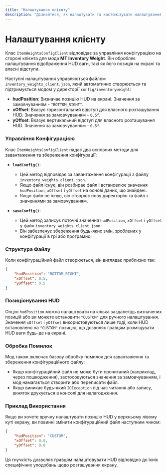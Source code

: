 ```yaml
---
title: "Налаштування клієнту"
description: "Дізнайтеся, як налаштувати та кастомізувати налаштування на стороні клієнта для моду MT Inventory Weight."
---
```


# **Налаштування клієнту**

Клас `ItemWeightsConfigClient` відповідає за управління конфігурацією на стороні клієнта для мода **MT Inventory Weight**. Він обробляє налаштування відображення HUD ваги, такі як його позиція на екрані та власні відступи.

Наступні налаштування управляються файлом `inventory_weights_client.json`, який автоматично створюється та підтримується модом у директорії `config/inventoryweight`:

- **hudPosition**: Визначає позицію HUD на екрані. Значення за замовчуванням - `"BOTTOM_RIGHT"`.
- **xOffset**: Вказує горизонтальний відступ для власного розташування HUD. Значення за замовчуванням - `0.5f`.
- **yOffset**: Вказує вертикальний відступ для власного розташування HUD. Значення за замовчуванням - `0.5f`.

### **Управління Конфігурацією**

Клас `ItemWeightsConfigClient` надає два основних методи для завантаження та збереження конфігурації:

- **`loadConfig()`**:
    - Цей метод відповідає за завантаження конфігурації з файлу `inventory_weights_client.json`. 
    - Якщо файл існує, він розбирає файл і встановлює значення `hudPosition`, `xOffset` і `yOffset` на основі даних, що знайдені.
    - Якщо файл не існує, він створює нову директорію та файл з значеннями за замовчуванням.

- **`saveConfig()`**:
    - Цей метод записує поточні значення `hudPosition`, `xOffset` і `yOffset` у файл `inventory_weights_client.json`.
    - Він забезпечує збереження будь-яких змін, зроблених у конфігурації в грі або програмно.

### **Структура Файлу**

Коли конфігураційний файл створюється, він виглядає приблизно так:

```json
{
    "hudPosition": "BOTTOM_RIGHT",
    "xOffset": 0.5,
    "yOffset": 0.5
}
```

### **Позиціонування HUD**

Опцію `hudPosition` можна налаштувати на кілька заздалегідь визначених позицій або ви можете встановити `"CUSTOM"` для ручного налаштування. Значення `xOffset` і `yOffset` використовуються лише тоді, коли HUD встановлено на `"CUSTOM"` позицію, що дозволяє гравцям розміщувати HUD ваги будь-де на екрані.

### **Обробка Помилок**

Мод також включає базову обробку помилок для завантаження та збереження конфігураційного файлу:

*   Якщо конфігураційний файл не може бути прочитаний (наприклад, через пошкодження), застосовуються значення за замовчуванням, і мод намагається створити або переписати файл.
*   Якщо виникає будь-який `IOException` під час читання або запису, виняток друкується в консолі для налагодження.

### **Приклад Використання**

Якщо ви хочете вручну налаштувати позицію HUD у верхньому лівому куті екрану, ви повинні змінити конфігураційний файл наступним чином:

```json
{     
    "hudPosition": "CUSTOM",
    "xOffset": 0.0,
    "yOffset": 0.0 
}
```

Ця гнучкість дозволяє гравцям налаштовувати HUD відповідно до їхніх специфічних уподобань щодо розташування екрану.